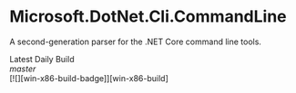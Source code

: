 # Microsoft.DotNet.Cli.CommandLine

A second-generation parser for the .NET Core command line tools.

Latest Daily Build<br>*master*<br>[![][win-x86-build-badge]][win-x86-build]

[win-x64-build-badge]: https://devdiv.visualstudio.com/_apis/public/build/definitions/0bdbc590-a062-4c3f-b0f6-9383f67865ee/5619/badge
[win-x64-build]: https://devdiv.visualstudio.com/DevDiv/_build?_a=completed&definitionId=5619

